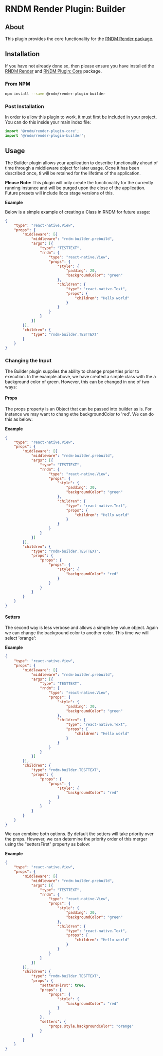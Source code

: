 # RNDM Render Plugin: Builder

## About

This plugin provides the core functionality for the [RNDM Render package](https://github.com/rndm-com/rndm-render).

## Installation

If you have not already done so, then please ensure you have installed the [RNDM Render](https://github.com/rndm-com/rndm-render) and [RNDM Plugin: Core](https://github.com/rndm-com/rndm-render-plugin-core) package.

### From NPM

```sh
npm install --save @rndm/render-plugin-builder
```

### Post Installation

In order to allow this plugin to work, it must first be included in your project. You can do this inside your main index file:

```javascript
import '@rndm/render-plugin-core';
import '@rndm/render-plugin-builder';
```

## Usage

The Builder plugin allows your application to describe functionality ahead of time through a middleware object for later usage. Ocne it has been described once, ti will be retained for the lifetime of the application.

**Please Note:** This plugin will only create the functionality for the currently running instance and will be purged upon the close of the application. Future presets will include lloca stage versions of this.

**Example**

Below is a simple example of creating a Class in RNDM for future usage:

```json
{
    "type": "react-native.View",
    "props": {
        "middleware": [{
            "middleware": "rndm-builder.prebuild",
            "args": [{
                "type": "TESTTEXT",
                "rndm": {
                    "type": "react-native.View",
                    "props": {
                        "style": {
                            "padding": 20,
                            "backgroundColor": "green"
                        },
                        "children": {
                            "type": "react-native.Text",
                            "props": {
                                "children": "Hello world"
                            }
                        }
                    }
                }
            }]
        }],
        "children": {
            "type": "rndm-builder.TESTTEXT"
        }
    }
}
```

### Changing the Input

The Builder plugin supplies the ability to change properties prior to execution. In the example above, we have created a simple class  with the a background color of green. However, this can be changed in one of two ways:

#### Props

The props property is an Object that can be passed into builder as is. For instance we may want to chang ethe backgroundColor to 'red'. We can do this as below:

**Example**

```json
{
    "type": "react-native.View",
    "props": {
        "middleware": [{
            "middleware": "rndm-builder.prebuild",
            "args": [{
                "type": "TESTTEXT",
                "rndm": {
                    "type": "react-native.View",
                    "props": {
                        "style": {
                            "padding": 20,
                            "backgroundColor": "green"
                        },
                        "children": {
                            "type": "react-native.Text",
                            "props": {
                                "children": "Hello world"
                            }
                        }
                    }
                }
            }]
        }],
        "children": {
            "type": "rndm-builder.TESTTEXT",
            "props": {
                "props": {
                    "props": {
                        "style": {
                            "backgroundColor": "red"
                        }
                    }
                }
            }
        }
    }
}
```


#### Setters

The second way is less verbose and allows a simple key value object. Again we can change the background color to another color. This time we will select 'orange':

**Example**

```json
{
    "type": "react-native.View",
    "props": {
        "middleware": [{
            "middleware": "rndm-builder.prebuild",
            "args": [{
                "type": "TESTTEXT",
                "rndm": {
                    "type": "react-native.View",
                    "props": {
                        "style": {
                            "padding": 20,
                            "backgroundColor": "green"
                        },
                        "children": {
                            "type": "react-native.Text",
                            "props": {
                                "children": "Hello world"
                            }
                        }
                    }
                }
            }]
        }],
        "children": {
            "type": "rndm-builder.TESTTEXT",
            "props": {
                "props": {
                    "props": {
                        "style": {
                            "backgroundColor": "red"
                        }
                    }
                }
            }
        }
    }
}
```

We can combine both options. By default the setters will take priority over the props. However, we can determine the priority order of this merger using the "settersFirst" property as below:

**Example**

```json
{
    "type": "react-native.View",
    "props": {
        "middleware": [{
            "middleware": "rndm-builder.prebuild",
            "args": [{
                "type": "TESTTEXT",
                "rndm": {
                    "type": "react-native.View",
                    "props": {
                        "style": {
                            "padding": 20,
                            "backgroundColor": "green"
                        },
                        "children": {
                            "type": "react-native.Text",
                            "props": {
                                "children": "Hello world"
                            }
                        }
                    }
                }
            }]
        }],
        "children": {
            "type": "rndm-builder.TESTTEXT",
            "props": {
                "settersFirst": true,
                "props": {
                    "props": {
                        "style": {
                            "backgroundColor": "red"
                        }
                    }
                },
                "setters": {
                    "props.style.backgroundColor": "orange"
                }
            }
        }
    }
}
```
